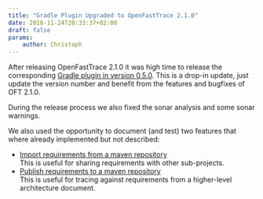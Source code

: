 ```yaml
---
title: "Gradle Plugin Upgraded to OpenFastTrace 2.1.0"
date: 2018-11-24T20:33:37+02:00
draft: false
params:
    author: Christoph
---
```


After releasing OpenFastTrace 2.1.0 it was high time to release the corresponding [Gradle plugin in version 0.5.0](https://plugins.gradle.org/plugin/org.itsallcode.openfasttrace). This is a drop-in update, just update the version number and benefit from the features and bugfixes of OFT 2.1.0.

During the release process we also fixed the sonar analysis and some sonar warnings.

We also used the opportunity to document (and test) two features that where already implemented but not described:

- [Import requirements from a maven repository](https://github.com/itsallcode/openfasttrace-gradle#importing-external-requirements)  
  This is useful for sharing requirements with other sub-projects.
- [Publish requirements to a maven repository](https://github.com/itsallcode/openfasttrace-gradle#publishing-requirements-to-a-maven-repository)  
  This is useful for tracing against requirements from a higher-level architecture document.